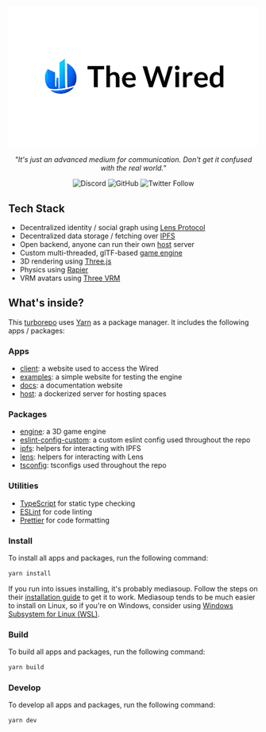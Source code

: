 <div align="center">
  <p>
    <img src="./assets/Hero.png" />
  </p>

<i>"It's just an advanced medium for communication. Don't get it confused with the real world."</i>

  <img alt="Discord" src="https://img.shields.io/discord/918705784311939134?label=discord">
  <img alt="GitHub" src="https://img.shields.io/github/license/wired-xr/wired">
  <img alt="Twitter Follow" src="https://img.shields.io/twitter/follow/TheWiredXR?style=social">
</div>

## Tech Stack

- Decentralized identity / social graph using [Lens Protocol](https://lens.dev/)
- Decentralized data storage / fetching over [IPFS](https://ipfs.io/)
- Open backend, anyone can run their own [host](apps/host) server
- Custom multi-threaded, glTF-based [game engine](pakacges/engine)
- 3D rendering using [Three.js](https://github.com/mrdoob/three.js)
- Physics using [Rapier](https://rapier.rs/)
- VRM avatars using [Three VRM](https://github.com/pixiv/three-vrm)

## What's inside?

This [turborepo](https://turborepo.org/) uses [Yarn](https://classic.yarnpkg.com/lang/en/) as a package manager. It includes the following apps / packages:

### Apps

- [client](apps/client): a website used to access the Wired
- [examples](apps/examples): a simple website for testing the engine
- [docs](apps/docs): a documentation website
- [host](apps/host): a dockerized server for hosting spaces

### Packages

- [engine](packages/engine): a 3D game engine
- [eslint-config-custom](packages/eslint-config-custom): a custom eslint config used throughout the repo
- [ipfs](packages/ipfs): helpers for interacting with IPFS
- [lens](packages/lens): helpers for interacting with Lens
- [tsconfig](packages/tsconfig): tsconfigs used throughout the repo

### Utilities

- [TypeScript](https://www.typescriptlang.org/) for static type checking
- [ESLint](https://eslint.org/) for code linting
- [Prettier](https://prettier.io) for code formatting

### Install

To install all apps and packages, run the following command:

```bash
yarn install
```

If you run into issues installing, it's probably mediasoup. Follow the steps on their [installation guide](https://mediasoup.org/documentation/v3/mediasoup/installation/) to get it to work. Mediasoup tends to be much easier to install on Linux, so if you're on Windows, consider using [Windows Subsystem for Linux (WSL)](https://docs.microsoft.com/en-us/windows/wsl/install).

### Build

To build all apps and packages, run the following command:

```bash
yarn build
```

### Develop

To develop all apps and packages, run the following command:

```bash
yarn dev
```
